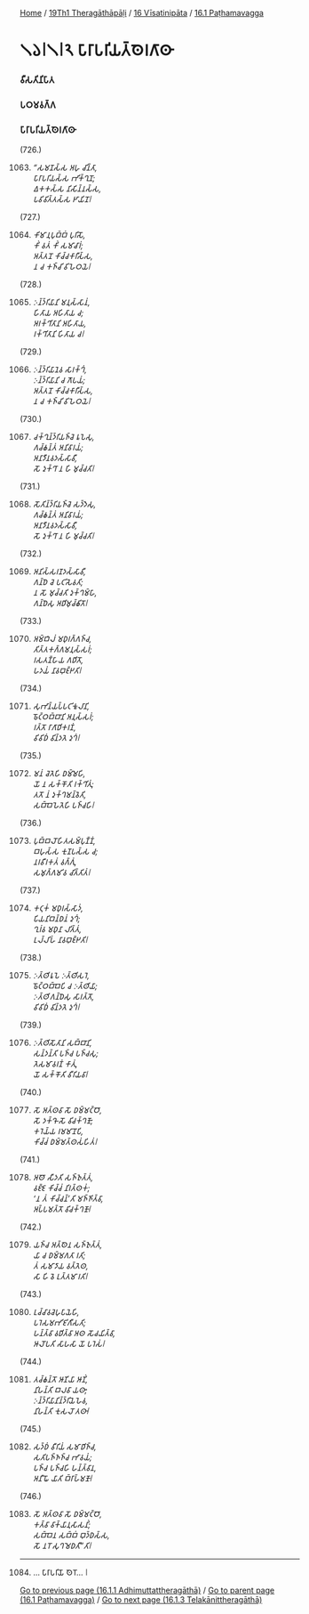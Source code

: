 
[Home](/) / [19Th1 Theragāthāpāḷi](/tipitaka/19Th1.md) / [16 Vīsatinipāta](/tipitaka/19Th1/16.md) / [16.1 Paṭhamavagga](/tipitaka/19Th1/16/16.1.md)

# 𑁧𑁬𑁇𑁧𑁇𑁨 𑀧𑀸𑀭𑀸𑀧𑀭𑀺𑀬𑀢𑁆𑀣𑁂𑀭𑀕𑀸𑀣𑀸

### 𑀯𑀻𑀲𑀢𑀺𑀦𑀺𑀧𑀸𑀢

### 𑀧𑀞𑀫𑀯𑀕𑁆𑀕

### 𑀧𑀸𑀭𑀸𑀧𑀭𑀺𑀬𑀢𑁆𑀣𑁂𑀭𑀕𑀸𑀣𑀸

(726.)

1063. _“𑀲𑀫𑀡𑀲𑁆𑀲 𑀅𑀳𑀼 𑀘𑀺𑀦𑁆𑀢𑀸,_  
_𑀧𑀸𑀭𑀸𑀧𑀭𑀺𑀬𑀲𑁆𑀲 𑀪𑀺𑀓𑁆𑀔𑀼𑀦𑁄;_  
_𑀏𑀓𑀓𑀲𑁆𑀲 𑀦𑀺𑀲𑀺𑀦𑁆𑀦𑀲𑁆𑀲,_  
_𑀧𑀯𑀺𑀯𑀺𑀢𑁆𑀢𑀲𑁆𑀲 𑀛𑀸𑀬𑀺𑀦𑁄𑁇_  


(727.)

1064. _𑀓𑀺𑀫𑀸𑀦𑀼𑀧𑀼𑀩𑁆𑀩𑀁 𑀧𑀼𑀭𑀺𑀲𑁄,_  
_𑀓𑀺𑀁 𑀯𑀢𑀁 𑀓𑀺𑀁 𑀲𑀫𑀸𑀘𑀸𑀭𑀁;_  
_𑀅𑀢𑁆𑀢𑀦𑁄 𑀓𑀺𑀘𑁆𑀘𑀓𑀸𑀭𑀻𑀲𑁆𑀲,_  
_𑀦 𑀘 𑀓𑀜𑁆𑀘𑀺 𑀯𑀺𑀳𑁂𑀞𑀬𑁂𑁇_  


(728.)

1065. _𑀇𑀦𑁆𑀤𑁆𑀭𑀺𑀬𑀸𑀦𑀺 𑀫𑀦𑀼𑀲𑁆𑀲𑀸𑀦𑀁,_  
_𑀳𑀺𑀢𑀸𑀬 𑀅𑀳𑀺𑀢𑀸𑀬 𑀘;_  
_𑀅𑀭𑀓𑁆𑀔𑀺𑀢𑀸𑀦𑀺 𑀅𑀳𑀺𑀢𑀸𑀬,_  
_𑀭𑀓𑁆𑀔𑀺𑀢𑀸𑀦𑀺 𑀳𑀺𑀢𑀸𑀬 𑀘𑁇_  


(729.)

1066. _𑀇𑀦𑁆𑀤𑁆𑀭𑀺𑀬𑀸𑀦𑁂𑀯 𑀲𑀸𑀭𑀓𑁆𑀔𑀁,_  
_𑀇𑀦𑁆𑀤𑁆𑀭𑀺𑀬𑀸𑀦𑀺 𑀘 𑀕𑁄𑀧𑀬𑀁;_  
_𑀅𑀢𑁆𑀢𑀦𑁄 𑀓𑀺𑀘𑁆𑀘𑀓𑀸𑀭𑀻𑀲𑁆𑀲,_  
_𑀦 𑀘 𑀓𑀜𑁆𑀘𑀺 𑀯𑀺𑀳𑁂𑀞𑀬𑁂𑁇_  


(730.)

1067. _𑀘𑀓𑁆𑀔𑀼𑀦𑁆𑀤𑁆𑀭𑀺𑀬𑀜𑁆𑀘𑁂 𑀭𑀽𑀧𑁂𑀲𑀼,_  
_𑀕𑀘𑁆𑀙𑀦𑁆𑀢𑀁 𑀅𑀦𑀺𑀯𑀸𑀭𑀬𑀁;_  
_𑀅𑀦𑀸𑀤𑀻𑀦𑀯𑀤𑀲𑁆𑀲𑀸𑀯𑀻,_  
_𑀲𑁄 𑀤𑀼𑀓𑁆𑀔𑀸 𑀦 𑀳𑀺 𑀫𑀼𑀘𑁆𑀘𑀢𑀺𑁇_  


(731.)

1068. _𑀲𑁄𑀢𑀺𑀦𑁆𑀤𑁆𑀭𑀺𑀬𑀜𑁆𑀘𑁂 𑀲𑀤𑁆𑀤𑁂𑀲𑀼,_  
_𑀕𑀘𑁆𑀙𑀦𑁆𑀢𑀁 𑀅𑀦𑀺𑀯𑀸𑀭𑀬𑀁;_  
_𑀅𑀦𑀸𑀤𑀻𑀦𑀯𑀤𑀲𑁆𑀲𑀸𑀯𑀻,_  
_𑀲𑁄 𑀤𑀼𑀓𑁆𑀔𑀸 𑀦 𑀳𑀺 𑀫𑀼𑀘𑁆𑀘𑀢𑀺𑁇_  


(732.)

1069. _𑀅𑀦𑀺𑀲𑁆𑀲𑀭𑀡𑀤𑀲𑁆𑀲𑀸𑀯𑀻,_  
_𑀕𑀦𑁆𑀥𑁂 𑀘𑁂 𑀧𑀝𑀺𑀲𑁂𑀯𑀢𑀺;_  
_𑀦 𑀲𑁄 𑀫𑀼𑀘𑁆𑀘𑀢𑀺 𑀤𑀼𑀓𑁆𑀔𑀫𑁆𑀳𑀸,_  
_𑀕𑀦𑁆𑀥𑁂𑀲𑀼 𑀅𑀥𑀺𑀫𑀼𑀘𑁆𑀙𑀺𑀢𑁄𑁇_  


(733.)

1070. _𑀅𑀫𑁆𑀩𑀺𑀮𑀁 𑀫𑀥𑀼𑀭𑀕𑁆𑀕𑀜𑁆𑀘,_  
_𑀢𑀺𑀢𑁆𑀢𑀓𑀕𑁆𑀕𑀫𑀦𑀼𑀲𑁆𑀲𑀭𑀁;_  
_𑀭𑀲𑀢𑀡𑁆𑀳𑀸𑀬 𑀕𑀥𑀺𑀢𑁄,_  
_𑀳𑀤𑀬𑀁 𑀦𑀸𑀯𑀩𑀼𑀚𑁆𑀛𑀢𑀺𑁇_  


(734.)

1071. _𑀲𑀼𑀪𑀸𑀦𑁆𑀬𑀧𑁆𑀧𑀝𑀺𑀓𑀽𑀮𑀸𑀦𑀺,_  
_𑀨𑁄𑀝𑁆𑀞𑀩𑁆𑀩𑀸𑀦𑀺 𑀅𑀦𑀼𑀲𑁆𑀲𑀭𑀁;_  
_𑀭𑀢𑁆𑀢𑁄 𑀭𑀸𑀕𑀸𑀥𑀺𑀓𑀭𑀡𑀁,_  
_𑀯𑀺𑀯𑀺𑀥𑀁 𑀯𑀺𑀦𑁆𑀤𑀢𑁂 𑀤𑀼𑀔𑀁𑁇_  


(735.)

1072. _𑀫𑀦𑀁 𑀘𑁂𑀢𑁂𑀳𑀺 𑀥𑀫𑁆𑀫𑁂𑀳𑀺,_  
_𑀬𑁄 𑀦 𑀲𑀓𑁆𑀓𑁄𑀢𑀺 𑀭𑀓𑁆𑀔𑀺𑀢𑀼𑀁;_  
_𑀢𑀢𑁄 𑀦𑀁 𑀤𑀼𑀓𑁆𑀔𑀫𑀦𑁆𑀯𑁂𑀢𑀺,_  
_𑀲𑀩𑁆𑀩𑁂𑀳𑁂𑀢𑁂𑀳𑀺 𑀧𑀜𑁆𑀘𑀳𑀺𑁇_  


(736.)

1073. _𑀧𑀼𑀩𑁆𑀩𑀮𑁄𑀳𑀺𑀢𑀲𑀫𑁆𑀧𑀼𑀡𑁆𑀡𑀁,_  
_𑀩𑀳𑀼𑀲𑁆𑀲 𑀓𑀼𑀡𑀧𑀲𑁆𑀲 𑀘;_  
_𑀦𑀭𑀯𑀻𑀭𑀓𑀢𑀁 𑀯𑀕𑁆𑀕𑀼𑀁,_  
_𑀲𑀫𑀼𑀕𑁆𑀕𑀫𑀺𑀯 𑀘𑀺𑀢𑁆𑀢𑀺𑀢𑀁𑁇_  


(737.)

1074. _𑀓𑀝𑀼𑀓𑀁 𑀫𑀥𑀼𑀭𑀲𑁆𑀲𑀸𑀤𑀁,_  
_𑀧𑀺𑀬𑀦𑀺𑀩𑀦𑁆𑀥𑀦𑀁 𑀤𑀼𑀔𑀁;_  
_𑀔𑀼𑀭𑀁𑀯 𑀫𑀥𑀼𑀦𑀸 𑀮𑀺𑀢𑁆𑀢𑀁,_  
_𑀉𑀮𑁆𑀮𑀺𑀳𑀁 𑀦𑀸𑀯𑀩𑀼𑀚𑁆𑀛𑀢𑀺𑁇_  


(738.)

1075. _𑀇𑀢𑁆𑀣𑀺𑀭𑀽𑀧𑁂 𑀇𑀢𑁆𑀣𑀺𑀲𑀭𑁂,_  
_𑀨𑁄𑀝𑁆𑀞𑀩𑁆𑀩𑁂𑀧𑀺 𑀘 𑀇𑀢𑁆𑀣𑀺𑀬𑀸;_  
_𑀇𑀢𑁆𑀣𑀺𑀕𑀦𑁆𑀥𑁂𑀲𑀼 𑀲𑀸𑀭𑀢𑁆𑀢𑁄,_  
_𑀯𑀺𑀯𑀺𑀥𑀁 𑀯𑀺𑀦𑁆𑀤𑀢𑁂 𑀤𑀼𑀔𑀁𑁇_  


(739.)

1076. _𑀇𑀢𑁆𑀣𑀺𑀲𑁄𑀢𑀸𑀦𑀺 𑀲𑀩𑁆𑀩𑀸𑀦𑀺,_  
_𑀲𑀦𑁆𑀤𑀦𑁆𑀢𑀺 𑀧𑀜𑁆𑀘 𑀧𑀜𑁆𑀘𑀲𑀼;_  
_𑀢𑁂𑀲𑀫𑀸𑀯𑀭𑀡𑀁 𑀓𑀸𑀢𑀼𑀁,_  
_𑀬𑁄 𑀲𑀓𑁆𑀓𑁄𑀢𑀺 𑀯𑀻𑀭𑀺𑀬𑀯𑀸𑁇_  


(740.)

1077. _𑀲𑁄 𑀅𑀢𑁆𑀣𑀯𑀸 𑀲𑁄 𑀥𑀫𑁆𑀫𑀝𑁆𑀞𑁄,_  
_𑀲𑁄 𑀤𑀓𑁆𑀔𑁄 𑀲𑁄 𑀯𑀺𑀘𑀓𑁆𑀔𑀡𑁄;_  
_𑀓𑀭𑁂𑀬𑁆𑀬 𑀭𑀫𑀫𑀸𑀦𑁄𑀧𑀺,_  
_𑀓𑀺𑀘𑁆𑀘𑀁 𑀥𑀫𑁆𑀫𑀢𑁆𑀣𑀲𑀁𑀳𑀺𑀢𑀁𑁇_  


(741.)

1078. _𑀅𑀣𑁄 𑀲𑀻𑀤𑀢𑀺 𑀲𑀜𑁆𑀜𑀼𑀢𑁆𑀢𑀁,_  
_𑀯𑀚𑁆𑀚𑁂 𑀓𑀺𑀘𑁆𑀘𑀁 𑀦𑀺𑀭𑀢𑁆𑀣𑀓𑀁;_  
_‘𑀦 𑀢𑀁 𑀓𑀺𑀘𑁆𑀘𑀦𑁆’𑀢𑀺 𑀫𑀜𑁆𑀜𑀺𑀢𑁆𑀯𑀸,_  
_𑀅𑀧𑁆𑀧𑀫𑀢𑁆𑀢𑁄 𑀯𑀺𑀘𑀓𑁆𑀔𑀡𑁄𑁇_  


(742.)

1079. _𑀬𑀜𑁆𑀘 𑀅𑀢𑁆𑀣𑁂𑀦 𑀲𑀜𑁆𑀜𑀼𑀢𑁆𑀢𑀁,_  
_𑀬𑀸 𑀘 𑀥𑀫𑁆𑀫𑀕𑀢𑀸 𑀭𑀢𑀺;_  
_𑀢𑀁 𑀲𑀫𑀸𑀤𑀸𑀬 𑀯𑀢𑁆𑀢𑁂𑀣,_  
_𑀲𑀸 𑀳𑀺 𑀯𑁂 𑀉𑀢𑁆𑀢𑀫𑀸 𑀭𑀢𑀺𑁇_  


(743.)

1080. _𑀉𑀘𑁆𑀘𑀸𑀯𑀘𑁂𑀳𑀼𑀧𑀸𑀬𑁂𑀳𑀺,_  
_𑀧𑀭𑁂𑀲𑀫𑀪𑀺𑀚𑀺𑀕𑀻𑀲𑀢𑀺;_  
_𑀳𑀦𑁆𑀢𑁆𑀯𑀸 𑀯𑀥𑀺𑀢𑁆𑀯𑀸 𑀅𑀣 𑀲𑁄𑀘𑀬𑀺𑀢𑁆𑀯𑀸,_  
_𑀆𑀮𑁄𑀧𑀢𑀺 𑀲𑀸𑀳𑀲𑀸 𑀬𑁄 𑀧𑀭𑁂𑀲𑀁𑁇_  


(744.)

1081. _𑀢𑀘𑁆𑀙𑀦𑁆𑀢𑁄 𑀆𑀡𑀺𑀬𑀸 𑀆𑀡𑀺𑀁,_  
_𑀦𑀺𑀳𑀦𑁆𑀢𑀺 𑀩𑀮𑀯𑀸 𑀬𑀣𑀸;_  
_𑀇𑀦𑁆𑀤𑁆𑀭𑀺𑀬𑀸𑀦𑀺𑀦𑁆𑀤𑁆𑀭𑀺𑀬𑁂𑀳𑁂𑀯,_  
_𑀦𑀺𑀳𑀦𑁆𑀢𑀺 𑀓𑀼𑀲𑀮𑁄 𑀢𑀣𑀸𑁇_  


(745.)

1082. _𑀲𑀤𑁆𑀥𑀁 𑀯𑀻𑀭𑀺𑀬𑀁 𑀲𑀫𑀸𑀥𑀺𑀜𑁆𑀘,_  
_𑀲𑀢𑀺𑀧𑀜𑁆𑀜𑀜𑁆𑀘 𑀪𑀸𑀯𑀬𑀁;_  
_𑀧𑀜𑁆𑀘 𑀧𑀜𑁆𑀘𑀳𑀺 𑀳𑀦𑁆𑀢𑁆𑀯𑀸𑀦,_  
_𑀅𑀦𑀻𑀖𑁄 𑀬𑀸𑀢𑀺 𑀩𑁆𑀭𑀸𑀳𑁆𑀫𑀡𑁄𑁇_  


(746.)

1083. _𑀲𑁄 𑀅𑀢𑁆𑀣𑀯𑀸 𑀲𑁄 𑀥𑀫𑁆𑀫𑀝𑁆𑀞𑁄,_  
_𑀓𑀢𑁆𑀯𑀸 𑀯𑀸𑀓𑁆𑀬𑀸𑀦𑀼𑀲𑀸𑀲𑀦𑀺𑀁;_  
_𑀲𑀩𑁆𑀩𑁂𑀦 𑀲𑀩𑁆𑀩𑀁 𑀩𑀼𑀤𑁆𑀥𑀲𑁆𑀲,_  
_𑀲𑁄 𑀦𑀭𑁄 𑀲𑀼𑀔𑀫𑁂𑀥𑀢𑀻”𑀢𑀺𑁇_  


---

1084. … 𑀧𑀸𑀭𑀸𑀧𑀭𑀺𑀬𑁄 𑀣𑁂𑀭𑁄… 𑁇



[Go to previous page (16.1.1 Adhimuttattheragāthā)](/tipitaka/19Th1/16/16.1/16.1.1.md) / [Go to parent page (16.1 Paṭhamavagga)](/tipitaka/19Th1/16/16.1.md) / [Go to next page (16.1.3 Telakānittheragāthā)](/tipitaka/19Th1/16/16.1/16.1.3.md)


